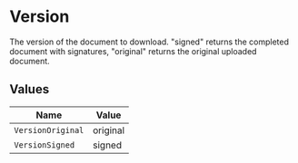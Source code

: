 # Version

The version of the document to download. "signed" returns the completed document with signatures, "original" returns the original uploaded document.


## Values

| Name              | Value             |
| ----------------- | ----------------- |
| `VersionOriginal` | original          |
| `VersionSigned`   | signed            |